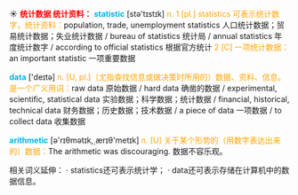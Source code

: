 ☀ <font color="red">**统计数据 统计资料：**</font>
<font color="sky blue">**statistic**</font> [stə'tɪstɪk] 
<font color="orange">n. 1 [pl.] statistics 可表示统计数字，统计资料：</font>population, trade, unemployment statistics 人口统计数据；贸易统计数据；失业统计数据 / bureau of statistics 统计局 / annual statistics 年度统计数字 / according to official statistics 根据官方统计 <font color="orange">2 [C] 一项统计数据：</font>an important statistic 一项重要数据

<font color="sky blue">**data**</font> ['deɪtə] 
<font color="orange">n. [U, pl.]（尤指查找信息或做决策时所用的）数据、资料、信息。是一个广义用词：</font>raw data 原始数据 / hard data 确凿的数据 / experimental, scientific, statistical data 实验数据；科学数据；统计数据 / financial, historical, technical data 财务数据；历史数据；技术数据 / a piece of data 一项数据 / to collect data 收集数据

<font color="sky blue">**arithmetic**</font> [ə'rɪθmətɪk,͵ærɪθ'metɪk] 
<font color="orange">n. [U] 关于某个形势的（用数字表达出来的）数据：</font>The arithmetic was discouraging. 数据不容乐观。

相关词义延伸：
· statistics还可表示统计学；
· data还可表示存储在计算机中的数据信息。
